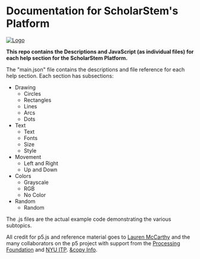 # **Documentation for ScholarStem's Platform**
[![Logo](http://scholarstem.com/wp-content/uploads/2016/04/ScholarStem-Single-Blue-header-Vector.png)](http://scholarstem.com "ScholarStem Website")

__This repo contains the Descriptions and JavaScript (as individual files) for each help section for the ScholarStem Platform.__

The "main.json" file contains the descriptions and file reference for each help section. Each section has subsections:

* Drawing
  * Circles
  * Rectangles
  * Lines
  * Arcs
  * Dots
* Text
  * Text
  * Fonts
  * Size
  * Style
* Movement
  * Left and Right
  * Up and Down
* Colors
  * Grayscale
  * RGB
  * No Color
* Random
  * Random

The .js files are the actual example code demonstrating the various subtopics.

All credit for p5.js and reference material goes to [Lauren McCarthy](http://lauren-mccarthy.com/) and the many collaborators on the p5 project with support from the [Processing Foundation](http://processing.org/foundation/) and [NYU ITP](http://itp.nyu.edu/itp/). [&copy Info](https://p5js.org/copyright.html).

[1]:scholarstem.com
